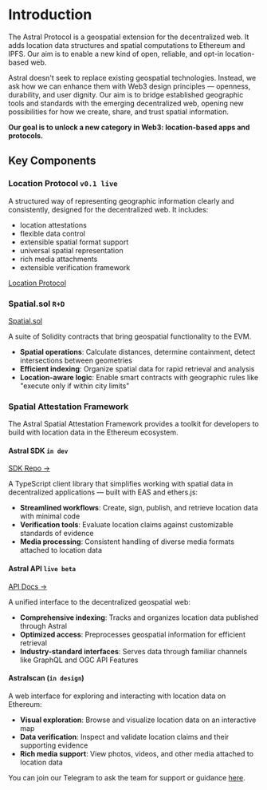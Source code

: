 # Introduction

The Astral Protocol is a geospatial extension for the decentralized web. It adds location data structures and spatial computations to Ethereum and IPFS. Our aim is to enable a new kind of open, reliable, and opt-in location-based web. 

Astral doesn't seek to replace existing geospatial technologies. Instead, we ask how we can enhance them with Web3 design principles — openness, durability, and user dignity. Our aim is to bridge established geographic tools and standards with the emerging decentralized web, opening new possibilities for how we create, share, and trust spatial information. 

**Our goal is to unlock a new category in Web3: location-based apps and protocols.**

## Key Components

### Location Protocol `v0.1 live`

A structured way of representing geographic information clearly and consistently, designed for the decentralized web. It includes:
- location attestations
- flexible data control
- extensible spatial format support
- universal spatial representation
- rich media attachments
- extensible verification framework

[Location Protocol](./location-protocol/introduction)


### Spatial.sol `R+D`

[Spatial.sol](./spatial-sol/introduction)

A suite of Solidity contracts that bring geospatial functionality to the EVM.

- **Spatial operations**: Calculate distances, determine containment, detect intersections between geometries
- **Efficient indexing**: Organize spatial data for rapid retrieval and analysis
- **Location-aware logic**: Enable smart contracts with geographic rules like "execute only if within city limits"


### Spatial Attestation Framework

The Astral Spatial Attestation Framework provides a toolkit for developers to build with location data in the Ethereum ecosystem.

#### Astral SDK `in dev`
[SDK Repo →](https://github.com/DecentralizedGeo/astral-sdk)

A TypeScript client library that simplifies working with spatial data in decentralized applications — built with EAS and ethers.js:

- **Streamlined workflows**: Create, sign, publish, and retrieve location data with minimal code
- **Verification tools**: Evaluate location claims against customizable standards of evidence
- **Media processing**: Consistent handling of diverse media formats attached to location data



#### Astral API `live beta`
[API Docs →](./api/getting-started)

A unified interface to the decentralized geospatial web:

- **Comprehensive indexing**: Tracks and organizes location data published through Astral
- **Optimized access**: Preprocesses geospatial information for efficient retrieval
- **Industry-standard interfaces**: Serves data through familiar channels like GraphQL and OGC API Features


#### Astralscan (`in design`)

A web interface for exploring and interacting with location data on Ethereum:
- **Visual exploration**: Browse and visualize location data on an interactive map
- **Data verification**: Inspect and validate location claims and their supporting evidence
- **Rich media support**: View photos, videos, and other media attached to location data

You can join our Telegram to ask the team for support or guidance [here](https://t.me/+UkTOSXnDcDM5ZTBk).
